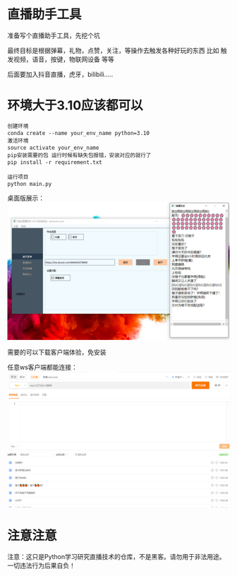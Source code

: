 # 直播助手工具
准备写个直播助手工具，先挖个坑

最终目标是根据弹幕，礼物，点赞，关注，等操作去触发各种好玩的东西
比如 触发视频，语音，按键，物联网设备 等等

后面要加入抖音直播，虎牙，bilibili.....
# 环境大于3.10应该都可以

```
创建环境
conda create --name your_env_name python=3.10
激活环境
source activate your_env_name
pip安装需要的包 运行时候有缺失包报错，安装对应的就行了
pip install -r requirement.txt

运行项目
python main.py
```

桌面版展示：
![img.png](resources/image/img1.png)

需要的可以下载客户端体验，免安装

任意ws客户端都能连接：
![img.png](resources/image/img2.png)

# 注意注意
注意：这只是Python学习研究直播技术的仓库，不是黑客。请勿用于非法用途。一切违法行为后果自负！